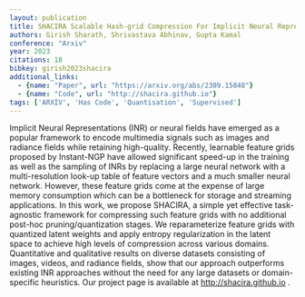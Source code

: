 ```yaml
---
layout: publication
title: SHACIRA Scalable Hash-grid Compression For Implicit Neural Representations
authors: Girish Sharath, Shrivastava Abhinav, Gupta Kamal
conference: "Arxiv"
year: 2023
citations: 18
bibkey: girish2023shacira
additional_links:
  - {name: "Paper", url: "https://arxiv.org/abs/2309.15848"}
  - {name: "Code", url: "http://shacira.github.io"}
tags: ['ARXIV', 'Has Code', 'Quantisation', 'Supervised']
---
```

Implicit Neural Representations (INR) or neural fields have emerged as a
popular framework to encode multimedia signals such as images and radiance
fields while retaining high-quality. Recently, learnable feature grids proposed
by Instant-NGP have allowed significant speed-up in the training as well as the
sampling of INRs by replacing a large neural network with a multi-resolution
look-up table of feature vectors and a much smaller neural network. However,
these feature grids come at the expense of large memory consumption which can
be a bottleneck for storage and streaming applications. In this work, we
propose SHACIRA, a simple yet effective task-agnostic framework for compressing
such feature grids with no additional post-hoc pruning/quantization stages. We
reparameterize feature grids with quantized latent weights and apply entropy
regularization in the latent space to achieve high levels of compression across
various domains. Quantitative and qualitative results on diverse datasets
consisting of images, videos, and radiance fields, show that our approach
outperforms existing INR approaches without the need for any large datasets or
domain-specific heuristics. Our project page is available at
http://shacira.github.io .
